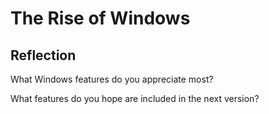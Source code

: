 # The Rise of Windows

## Reflection

What Windows features do you appreciate most?

What features do you hope are included in the next version?
